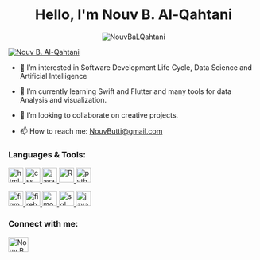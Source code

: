 <h1 align="center">Hello, I'm Nouv B. Al-Qahtani </h1>

<p align="center"> <img src="https://komarev.com/ghpvc/?username=NouvBaLQahtani&label=Profile%20views&color=0e75b6&style=flat" alt="NouvBaLQahtani" /> </p>

<p align="left">
  <a href="https://www.linkedin.com/in/nouv-b-al-qahtani-795b51216?utm_source=share&utm_campaign=share_via&utm_content=profile&utm_medium=ios_app" target="_blank">
    <img src="https://img.shields.io/badge/Connect-LinkedIn-blue?style=for-the-badge&logo=linkedin" alt="Nouv B. Al-Qahtani" />
  </a>
</p>

- 👀 I’m interested in Software Development Life Cycle, Data Science and Artificial Intelligence
  
- 🌱 I’m currently learning Swift and Flutter and many tools for data Analysis and visualization.
  
- 💞️ I’m looking to collaborate on creative projects.
  
- 📫 How to reach me: NouvButti@gmail.com

<h3 align="left">Languages & Tools:</h3>
<p align="left"> 
  <a href="https://www.w3.org/html/" target="_blank" rel="noreferrer"> <img src="https://www.vectorlogo.zone/logos/w3_html5/w3_html5-icon.svg" alt="html" width="30" height="30"/> </a>
  <a href="https://www.w3.org/Style/CSS/" target="_blank" rel="noreferrer"> <img src="https://www.vectorlogo.zone/logos/netlify/netlify-icon.svg" alt="css" width="30" height="30"/> </a>
  <a href="https://www.javascript.com/" target="_blank" rel="noreferrer"> <img src="https://www.vectorlogo.zone/logos/javascript/javascript-icon.svg" alt="javascript" width="30" height="30"/> </a>
  <a href="https://www.r-project.org/" target="_blank" rel="noreferrer"> <img src="https://www.vectorlogo.zone/logos/r-project/r-project-icon.svg" alt="R" width="30" height="30"/> </a>
  <a href="https://www.python.org/" target="_blank" rel="noreferrer"> <img src="https://www.vectorlogo.zone/logos/python/python-icon.svg" alt="python" width="30" height="30"/> </a>
</p>
<p align="left">
  <a href="https://www.figma.com/" target="_blank" rel="noreferrer"> <img src="https://www.vectorlogo.zone/logos/figma/figma-icon.svg" alt="figma" width="30" height="30"/> </a>
  <a href="https://firebase.google.com/" target="_blank" rel="noreferrer"> <img src="https://www.vectorlogo.zone/logos/firebase/firebase-icon.svg" alt="firebase" width="30" height="30"/> </a>
  <a href="https://www.mongodb.com/" target="_blank" rel="noreferrer"> <img src="https://www.vectorlogo.zone/logos/mongodb/mongodb-icon.svg" alt="mongodb" width="30" height="30"/> </a>
  <a href="https://www.w3schools.com/sql/" target="_blank" rel="noreferrer"> <img src="https://www.vectorlogo.zone/logos/mysql/mysql-icon.svg" alt="sql" width="30" height="30"/> </a>
 <a href="https://www.java.com/" target="_blank" rel="noreferrer">
  <img src="https://www.vectorlogo.zone/logos/java/java-icon.svg" alt="java" width="30" height="30"/>
</a>
</p>

<h3 align="left">Connect with me:</h3>
<p align="left">
  <a href="https://www.linkedin.com/in/nouv-b-al-qahtani-795b51216?utm_source=share&utm_campaign=share_via&utm_content=profile&utm_medium=ios_app" target="_blank"><img align="center" src="https://raw.githubusercontent.com/rahuldkjain/github-profile-readme-generator/master/src/images/icons/Social/linked-in-alt.svg" alt="Nouv B. AL-Qahtani" height="30" width="40" /></a>
</p>
